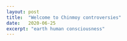 ```yaml
---
layout: post
title:  "Welcome to Chinmoy controversies"
date:   2020-06-25
excerpt: "earth human consciousness"
---
```

